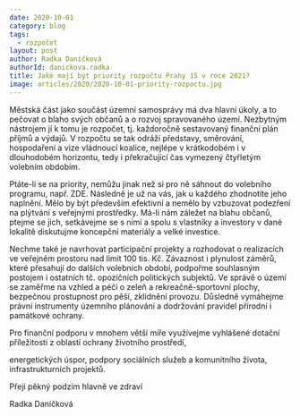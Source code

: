 ```yaml
---
date: 2020-10-01
category: blog
tags: 
  - rozpočet
layout: post
author: Radka Daníčková
authorId: danickova.radka
title: Jaké mají být priority rozpočtu Prahy 15 v roce 2021?
image: articles/2020/2020-10-01-priority-rozpoctu.jpg
---
```

Městská část jako součást územní samosprávy má dva hlavní úkoly, a to pečovat o blaho svých občanů a o rozvoj spravovaného území. Nezbytným nástrojem jí k tomu je rozpočet, tj. každoročně sestavovaný finanční plán příjmů a výdajů. V rozpočtu se tak odráží představy, směrování, hospodaření a vize vládnoucí koalice, nejlépe v krátkodobém i v dlouhodobém horizontu, tedy i překračující čas vymezený čtyřletým volebním obdobím.


Ptáte-li se na priority, nemůžu jinak než si pro ně sáhnout do volebního programu, např. ZDE. Následně je už na vás, jak u každého zhodnotíte jeho naplnění. Mělo by být především efektivní a nemělo by vzbuzovat podezření na plýtvání s veřejnými prostředky. Má-li nám záležet na blahu občanů, ptejme se jich, setkávejme se s nimi a spolu s vlastníky a investory v dané lokalitě diskutujme koncepční materiály a velké investice.

Nechme také je navrhovat participační projekty a rozhodovat o realizacích ve veřejném prostoru nad limit 100 tis. Kč. Závaznost i plynulost záměrů, které přesahují do dalších volebních období, podpořme souhlasným postojem i ostatních tč. opozičních politických subjektů. Ve správě o území se zaměřme na vzhled a péči o zeleň a rekreačně-sportovní plochy, bezpečnou prostupnost pro pěší, zklidnění provozu. Důsledně vymáhejme právní instrumenty územního plánování a dodržování pravidel přírodní i památkové ochrany.

Pro finanční podporu v mnohem větší míře využívejme vyhlášené dotační příležitosti z oblastí ochrany životního prostředí,

energetických úspor, podpory sociálních služeb a komunitního života, infrastrukturních projektů.

Přeji pěkný podzim hlavně ve zdraví

Radka Daníčková
